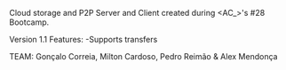 Cloud storage and P2P Server and Client created during <AC_>'s #28 Bootcamp.

Version 1.1 
Features:
-Supports transfers

TEAM: Gonçalo Correia, Milton Cardoso, Pedro Reimão & Alex Mendonça

